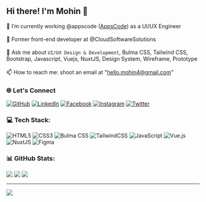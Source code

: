 ## Hi there! I'm Mohin 👋 
💸 I’m currently working @appscode ([AppsCode](https://github.com/appscode)) as a UI/UX Engineer<br/>
<br/>
🔭 Former front-end developer at @CloudSoftwareSolutions <br/>
<br/>
💬 Ask me about `UI/UX Design & Development`, Bulma CSS, Tailwind CSS, Bootstrap, Javascript, Vuejs, NuxtJS, Design System, Wireframe, Prototype <br/>
<br/>
📫 How to reach me: shoot an email at "hello.mohin4@gmail.com"
<br/>

### 🌐 Let's Connect 
<p align="left">
	<a href="https://github.com/mohin7"><img src="https://img.icons8.com/bubbles/50/000000/github.png" alt="GitHub"/></a>
	<a href="https://www.linkedin.com/in/mohin7/"><img src="https://img.icons8.com/bubbles/50/000000/linkedin.png" alt="LinkedIn"/></a>
    <a href="https://www.facebook.com/mohincse/"><img src="https://img.icons8.com/bubbles/50/000000/facebook-new.png" alt="Facebook"/></a>
	<a href="https://www.instagram.com/mohincse/"><img src="https://img.icons8.com/bubbles/50/000000/instagram.png" alt="Instagram"/></a>
	<a href="https://twitter.com/mohincse"><img src="https://img.icons8.com/bubbles/50/000000/x.png" alt="Twitter"/></a>
</p>


### 💻 Tech Stack:
![HTML5](https://img.shields.io/badge/html5-%23E34F26.svg?style=for-the-badge&logo=html5&logoColor=white)
![CSS3](https://img.shields.io/badge/css3-%231572B6.svg?style=for-the-badge&logo=css3&logoColor=white)
![Bulma CSS](https://img.shields.io/badge/bulma-black?style=for-the-badge&logo=bulma&logoColor=white) 
![TailwindCSS](https://img.shields.io/badge/tailwindcss-%2338B2AC.svg?style=for-the-badge&logo=tailwind-css&logoColor=white) 
![JavaScript](https://img.shields.io/badge/javascript-%23323330.svg?style=for-the-badge&logo=javascript&logoColor=%23F7DF1E)
![Vue.js](https://img.shields.io/badge/vuejs-%2335495e.svg?style=for-the-badge&logo=vuedotjs&logoColor=%234FC08D)
![NuxtJS](https://img.shields.io/badge/Nuxt-black?style=for-the-badge&logo=nuxt.js&logoColor=white) 
![Figma](https://img.shields.io/badge/FIGMA-black?style=for-the-badge&logo=figma&logoColor=white) 

### 📊 GitHub Stats:
![](https://github-readme-stats.vercel.app/api?username=mohin7&theme=dark&hide_border=false&include_all_commits=false&count_private=false)
![](https://github-readme-streak-stats.herokuapp.com/?user=mohin7&theme=dark&hide_border=false)
![](https://github-readme-stats.vercel.app/api/top-langs/?username=mohin7&theme=dark&hide_border=false&include_all_commits=false&count_private=false&layout=compact)

---
[![](https://visitcount.itsvg.in/api?id=mohin7&icon=0&color=0)](https://visitcount.itsvg.in)

<!-- Proudly created with GPRM ( https://gprm.itsvg.in ) -->
